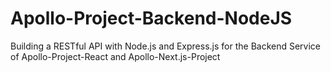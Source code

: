# Apollo-Project-Backend-NodeJS
 Building a RESTful API with Node.js and Express.js for the Backend Service of Apollo-Project-React and Apollo-Next.js-Project
